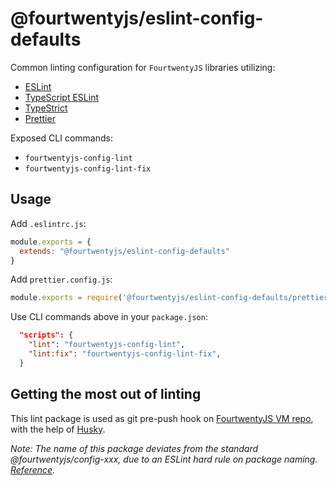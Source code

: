 # @fourtwentyjs/eslint-config-defaults

Common linting configuration for `FourtwentyJS` libraries utilizing:

- [ESLint](https://eslint.org/)
- [TypeScript ESLint](https://github.com/typescript-eslint/typescript-eslint)
- [TypeStrict](https://github.com/krzkaczor/TypeStrict)
- [Prettier](https://prettier.io/docs/en/integrating-with-linters.html)

Exposed CLI commands:

- `fourtwentyjs-config-lint`
- `fourtwentyjs-config-lint-fix`

## Usage

Add `.eslintrc.js`:

```js
module.exports = {
  extends: "@fourtwentyjs/eslint-config-defaults"
}
```

Add `prettier.config.js`:

```js
module.exports = require('@fourtwentyjs/eslint-config-defaults/prettier.config.js')
```

Use CLI commands above in your `package.json`:

```json
  "scripts": {
    "lint": "fourtwentyjs-config-lint",
    "lint:fix": "fourtwentyjs-config-lint-fix",
  }
```

## Getting the most out of linting

This lint package is used as git pre-push hook on [FourtwentyJS VM repo](https://github.com/420integrated/fourtwentyjs-vm/blob/567bd82e0f42d93f1a43d551da6067e305d8f3cd/package.json#L8-L12), with the help of [Husky](https://www.npmjs.com/package/husky).


_Note: The name of this package deviates from the standard @fourtwentyjs/config-xxx, due to an ESLint hard rule on package naming. [Reference](https://eslint.org/docs/developer-guide/shareable-configs#npm-scoped-modules)._
